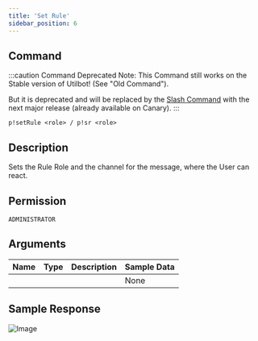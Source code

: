 ```yaml
---
title: 'Set Rule'
sidebar_position: 6
---
```


## Command
:::caution Command Deprecated
Note: This Command still works on the Stable version of Utilbot! (See "Old Command").

But it is deprecated and will be replaced by the [Slash Command](rules) with the next major release (already available on Canary).
:::
```
p!setRule <role> / p!sr <role>
```

## Description
Sets the Rule Role and the channel for the message, where the User can react.

## Permission
`ADMINISTRATOR`

## Arguments
| Name | Type | Description | Sample Data |
| ---- | ---- | ----------- | ----------- |
|  |  |  | None |

## Sample Response
![Image](https://cdn.herrtxbias.net/Discord_37W4IYmE46.png)
